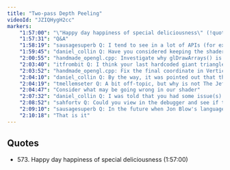 ```yaml
---
title: "Two-pass Depth Peeling"
videoId: "JZIQHygH2cc"
markers:
    "1:57:00": "\"Happy day happiness of special deliciousness\" (!quote 573)"
    "1:57:31": "Q&A"
    "1:58:19": "sausagesuperb Q: I tend to see in a lot of APIs (for example SDL) things like DestroyWindow calls. If this is the last thing you do before exiting the app, doesn't the operating system take care of this for you?"
    "1:59:45": "daniel_collin Q: Have you considered keeping the shader code as separate files so you can do automatic reload on save in the editor, for example, or do you think there won't be enough shader code to motivate the work?"
    "2:00:55": "handmade_opengl.cpp: Investigate why glDrawArrays() is busted"
    "2:03:40": "itfrombit Q: I think your last hardcoded giant triangle strip UV mapping coordinate has a cut and paste error. Should be {1.0, 0.0} instead of {1.0, 1.0}?"
    "2:03:52": "handmade_opengl.cpp: Fix the final coordinate in Vertices and run the game to see that that wasn't enough to save us"
    "2:04:10": "daniel_collin Q: By the way, it was pointed out that the compatibility bit only works in 3.2+ (and I think you specify 3.0 currently)"
    "2:04:19": "tmellemseter Q: A bit off-topic, but why is not The Jeff and Casey Show Season 5 on the Molly Rocket website?"
    "2:04:47": "Consider what may be going wrong in our shader"
    "2:07:32": "daniel_collin Q: I was told that you had some issue(s) with RenderDoc. Do you know if it was related to you having a old GPU or was it a real bug in Renderdoc?"
    "2:08:52": "sahfortv Q: Could you view in the debugger and see if the shader outputs sensible values?"
    "2:09:10": "sausagesuperb Q: In the future when Jon Blow's language is released for public (in case it will be before Handmade Hero completion), will you switch to use it for finishing unfinished parts of the game, or would you stay with C/C++ until the bitter end?"
    "2:10:18": "That is it"
---
```


## Quotes

* 573\. Happy day happiness of special deliciousness (1:57:00)
